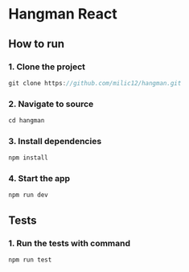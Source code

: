# Hangman React

## How to run
### 1. Clone the project

```js
git clone https://github.com/milic12/hangman.git
```
### 2. Navigate to source
```js
cd hangman
```
### 3. Install dependencies

```js
npm install
```

### 4. Start the app

```js
npm run dev
```

## Tests

### 1. Run the tests with command

```js
npm run test
```

